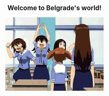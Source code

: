 <h2><div align="center">Welcome to Belgrade's world!</div></h2>
<div align="center"><img src="/assets/heyuri.gif"></div>
